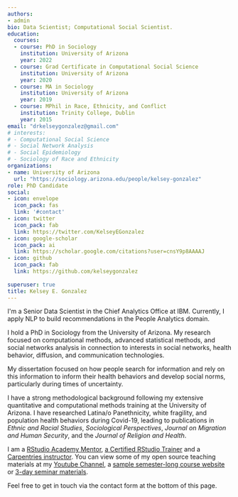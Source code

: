 ```yaml
---
authors:
- admin
bio: Data Scientist; Computational Social Scientist.
education:
  courses:
  - course: PhD in Sociology
    institution: University of Arizona
    year: 2022
  - course: Grad Certificate in Computational Social Science
    institution: University of Arizona
    year: 2020
  - course: MA in Sociology
    institution: University of Arizona
    year: 2019
  - course: MPhil in Race, Ethnicity, and Conflict
    institution: Trinity College, Dublin
    year: 2015
email: "drkelseygonzalez@gmail.com"
# interests:
# - Computational Social Science
# - Social Network Analysis
# - Social Epidemiology
# - Sociology of Race and Ethnicity
organizations:
- name: University of Arizona
  url: "https://sociology.arizona.edu/people/kelsey-gonzalez"
role: PhD Candidate
social:
- icon: envelope
  icon_pack: fas
  link: '#contact'
- icon: twitter
  icon_pack: fab
  link: https://twitter.com/KelseyEGonzalez
- icon: google-scholar
  icon_pack: ai
  link: https://scholar.google.com/citations?user=cnsY9p8AAAAJ
- icon: github
  icon_pack: fab
  link: https://github.com/kelseygonzalez
  
superuser: true
title: Kelsey E. Gonzalez
---
```


I'm a Senior Data Scientist in the Chief Analytics Office at IBM. Currently,
I apply NLP to build recommendations in the People Analytics domain. 

I hold a PhD in Sociology from the University of Arizona. My research focused on computational methods, advanced statistical methods, and social networks analysis in connection to interests in social networks, health behavior, diffusion, and communication technologies. 

My dissertation focused on how people search for information and rely on this information to inform their health behaviors and develop social norms, particularly during times of uncertainty.

I have a strong methodological background following my extensive quantitative and computational methods training at the University of Arizona. I have researched Latina/o Panethnicity, white fragility, and population health behaviors during  Covid-19, leading to publications in *Ethnic and Racial Studies*, *Sociological Perspectives*, *Journal on Migration and Human Security*, and the *Journal of Religion and Health*.

I am a [RStudio Academy Mentor](https://www.rstudio.com/academy/), [a Certified RStudio Trainer](https://education.rstudio.com/trainers/) and a [Carpentries instructor](https://carpentries.org/instructors/). You can view some of my open source
teaching materials at my [Youtube Channel](https://www.youtube.com/c/KelseyGonzalez),
a [sample semester-long course website](https://american-stat-412612.netlify.app/) 
or [3-day seminar materials](https://kelseygonzalez.github.io/workshop/2021-05-26-cpath/). 

Feel free to get in touch via the contact form at the bottom of this page. 

<!---Locally, I am involved with data science education at the University of Arizona and previously was a [Senior Data Science Ambassador](https://datascience.arizona.edu/ambassadors) for the College of Social and Behavioral Sciences and a [Steering Committee member](http://researchbazaar.arizona.edu/) for Research Bazaar Arizona.  -->

<!---Kelsey received her MA in Sociology from the University of Arizona in 2018 where she investigated the impacts of personal networks and homophily on individuals’ perceptions of discrimination. Before coming to the University of Arizona, she earned her MPhil in Race, Ethnicity and Conflict from the Department of Sociology at Trinity College, Dublin in 2015.-->
